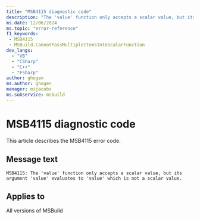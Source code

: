 ```yaml
---
title: "MSB4115 diagnostic code"
description: "The 'value' function only accepts a scalar value, but its argument 'value' evaluates to 'value' which is not a scalar value."
ms.date: 12/06/2024
ms.topic: "error-reference"
f1_keywords:
 - MSB4115
 - MSBuild.CannotPassMultipleItemsIntoScalarFunction
dev_langs:
  - "VB"
  - "CSharp"
  - "C++"
  - "FSharp"
author: ghogen
ms.author: ghogen
manager: mijacobs
ms.subservice: msbuild
---
```


# MSB4115 diagnostic code

<!-- :::ErrorDefinitionDescription::: -->
<!-- :::editable-content name="introDescription"::: -->
This article describes the MSB4115 error code.
<!-- :::editable-content-end::: -->

## Message text

`MSB4115: The 'value' function only accepts a scalar value, but its argument 'value' evaluates to 'value' which is not a scalar value.`

<!-- :::editable-content name="postOutputDescription"::: -->
<!--
{StrBegin="MSB4115: "}
        UE: This error is shown when a project tries to pass multiple items into a function in a conditional expression, that can only accept a scalar value (such as the "exists()" function).
-->
<!-- :::editable-content-end::: -->
<!-- :::ErrorDefinitionDescription-end::: -->

## Applies to

All versions of MSBuild
